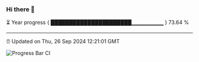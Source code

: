 ### Hi there 👋

⏳ Year progress { ██████████████████████▁▁▁▁▁▁▁▁ } 73.64 %

---

⏰ Updated on Thu, 26 Sep 2024 12:21:01 GMT

![Progress Bar CI](https://github.com/code-lakshay/GitHub-Actions-Demo/workflows/Progress%20Bar%20CI/badge.svg)
